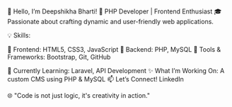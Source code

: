 👋 Hello, I’m Deepshikha Bharti!
🚀 PHP Developer | Frontend Enthusiast
🎓 Passionate about crafting dynamic and user-friendly web applications.

💡 Skills:

🔹 Frontend: HTML5, CSS3, JavaScript
🔹 Backend: PHP, MySQL
🔹 Tools & Frameworks: Bootstrap, Git, GitHub

🌱 Currently Learning: Laravel, API Development
✨ What I’m Working On: A custom CMS using PHP & MySQL
📫 Let’s Connect! LinkedIn

🌐 "Code is not just logic, it's creativity in action."
